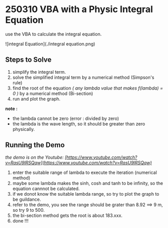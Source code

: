 # 250310 VBA with a Physic Integral Equation

use the VBA to calculate the integral equation.

![integral Equation](./integral equation.png)

## Steps to Solve
1. simplify the integral term.
2. solve the simplified integral term by a numerical method (Simpson's rule)
3. find the root of the equation *( any lambda value that makes f(lambda) = 0 )* by a numerical method (Bi-section)
4. run and plot the graph.

**note :**
- the lambda cannot be zero (error : divided by zero) 
- the lambda is the wave length, so it should be greater than zero physically.


## Running the Demo
*the demo is on the Youtube: [https://www.youtube.com/watch?v=RasU9lRSQqw](https://www.youtube.com/watch?v=RasU9lRSQqw)*

1. enter the suitable range of lambda to execute the iteration (numerical method)
2. maybe some lambda makes the sinh, cosh and tanh to be infinity, so the equation cannnot be calculated.
3. if we donot know the suitable lambda range, so try to plot the graph to be guildance.
4. refer to the demo, you see the range should be grater than 8.92 ==> 9 m, so try 9 to 500.
5. the bi-section method gets the root is about 183.xxx.
6. done !!!